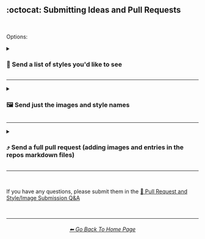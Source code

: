 <h2>:octocat: Submitting Ideas and Pull Requests</h2>

<br>

Options:

<details><summary><h3>📝 Send a list of styles you'd like to see</h3></summary><p>
<br>
<b>If you would like to send a list of styles, simply send them in the discussions under the <a href="https://github.com/willwulfken/MidJourney-Styles-and-Keywords-Reference/discussions/2">💡 Ideas</a> category.</b>
<br>

Alternatively, you can send a pull request containing a text or markdown file. Just be sure to mention that you are submitting a style list.

</p></details>


<hr><!--------------->


<details><summary><h3>🖼 Send just the images and style names</h3></summary><p>
    <br>
    <b>If you would like to send images, create a pull request and do the following:</b>
    <br>
    <ol>
        <li>Make sure that all images are named with their respective style name.</li>
        <br>
        <li>Be sure to do one of the following:</li>
            <ul>
                <li>Put the images in the correct places within the "Images" folder. If doing this, make sure to put the images in a new folder that way it is easier for me to find them.</li>
                <li>-or-</li>
                <li>Put all of the images in the "Images" folder.</li>
            </ul>
        <br>
        <li>Make sure you mention the exact prompt format(s) that you used. You can write these in the "conversations" of the pull request.</li>
            <ul>
            <li>For example: if one of your prompts was "sphere, golden --seed 4776" then you would say you used "sphere, &#60;style&#62; --seed 4776"</li>
            <li>This does not need to be done for each individual image. Just each prompt format that you used.</li>
            </ul>
    </ol>
    <br>
    After the pull request is approved, I will take care of adding them to the markdown files and crediting you.
</p></details>


<hr><!--------------->


<details><summary><h3>⤴ Send a full pull request (adding images and entries in the repos markdown files)</h3></summary><p>
    <br>
    <b>If you would like to send a full pull request, create a pull request and do the following:</b>
    <br>
    <ol>
        <li>
            Make sure that all images are named with their respective style name.
        </li>
        <br>
        <li>
            Put the images in the correct places within the "Images" folder.
        </li>
        <br>
        <li>
            When adding entries to the markdown files, make sure that the images/entries are in the correct places (to your best ability)
        </li>
        <br>
        <li>
            Make sure you mention the exact prompt format(s) that you used. You can write these in the "conversations" of the pull request.
        </li>
        <ul>
            <li>
                For example: If one of your prompts was "sphere, golden --seed 4776" then you would say you used "sphere, &#60;style&#62; --seed 4776"
            </li>
            <li>This does not need to be done for each individual image. Just each prompt format that you used.</li>
        </ul>
    </ol>
    <br>
    After the pull request is approved, I will take care of crediting you and any needed edits.

</p></details>


<hr><!--------------->
<br>

If you have any questions, please submit them in the <a href="https://github.com/willwulfken/MidJourney-Styles-and-Keywords-Reference/discussions/10">🙏 Pull Request and Style/Image Submission Q&A</a>

<br>
<hr><!--------------->
<div align="center">
<h6><a href="https://github.com/willwulfken/MidJourney-Styles-and-Keywords-Reference/blob/main/README.md">⬅ Go Back To Home Page</a></h6>
</div>